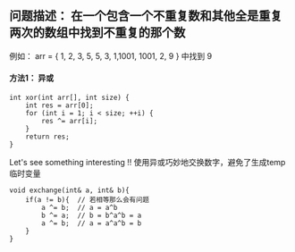 ## 问题描述： 在一个包含一个不重复数和其他全是重复两次的数组中找到不重复的那个数

例如： arr = { 1, 2, 3, 5, 5, 3, 1,1001, 1001, 2, 9 } 中找到 9


#### 方法1： 异或
```
int xor(int arr[], int size) {
	int res = arr[0];
	for (int i = 1; i < size; ++i) {
		res ^= arr[i];
	}
	return res;
}
```


Let's see something interesting !!
使用异或巧妙地交换数字，避免了生成temp临时变量

```
void exchange(int& a, int& b){
	if(a != b){  // 若相等那么会有问题
		a ^= b;  // a = a^b  
		b ^= a;  // b = b^a^b = a
		a ^= b;  // a = a^a^b = b
	}
}

```
